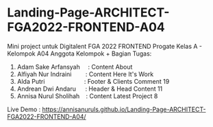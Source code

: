 # Landing-Page-ARCHITECT-FGA2022-FRONTEND-A04
Mini project untuk Digitalent FGA 2022 FRONTEND Progate
Kelas A - Kelompok A04
Anggota Kelompok + Bagian Tugas:
1. Adam Sake Arfansyah &ensp;&nbsp; : Content About
2. Alfiyah Nur Indraini &emsp;&ensp;&nbsp; : Content Here It's Work
3. Alda Putri &emsp;&emsp;&emsp;&emsp;&emsp;&emsp; : Footer & Clients Comment 19
4. Andrean Dwi Andaru &emsp; : Header & Head Content 11
5. Annisa Nurul Sholihah &ensp; : Content Latest Project 8

Live Demo : https://annisanuruls.github.io/Landing-Page-ARCHITECT-FGA2022-FRONTEND-A04/
